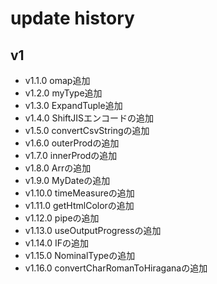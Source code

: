 # update history

## v1

- v1.1.0 omap追加
- v1.2.0 myType追加
- v1.3.0 ExpandTuple追加
- v1.4.0 ShiftJISエンコードの追加
- v1.5.0 convertCsvStringの追加
- v1.6.0 outerProdの追加
- v1.7.0 innerProdの追加
- v1.8.0 Arrの追加
- v1.9.0 MyDateの追加
- v1.10.0 timeMeasureの追加
- v1.11.0 getHtmlColorの追加
- v1.12.0 pipeの追加
- v1.13.0 useOutputProgressの追加
- v1.14.0 IFの追加
- v1.15.0 NominalTypeの追加
- v1.16.0 convertCharRomanToHiraganaの追加
